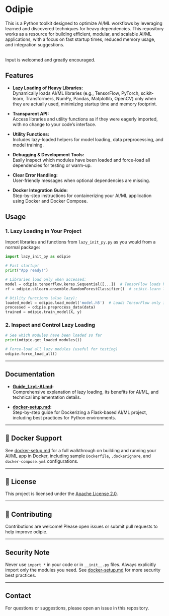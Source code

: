 # Odipie

This is a Python toolkit designed to optimize AI/ML workflows by leveraging learned and discovered techniques for heavy dependencies. This repository works as a resource for building efficient, modular, and scalable AI/ML applications, with a focus on fast startup times, reduced memory usage, and integration suggestions.

<br>Input is welcomed and greatly encouraged.


## Features

- **Lazy Loading of Heavy Libraries:**  
  Dynamically loads AI/ML libraries (e.g., TensorFlow, PyTorch, scikit-learn, Transformers, NumPy, Pandas, Matplotlib, OpenCV) only when they are actually used, minimizing startup time and memory footprint.

- **Transparent API:**  
  Access libraries and utility functions as if they were eagerly imported, with no change to your code’s interface.

- **Utility Functions:**  
  Includes lazy-loaded helpers for model loading, data preprocessing, and model training.

- **Debugging & Development Tools:**  
  Easily inspect which modules have been loaded and force-load all dependencies for testing or warm-up.

- **Clear Error Handling:**  
  User-friendly messages when optional dependencies are missing.

- **Docker Integration Guide:**  
  Step-by-step instructions for containerizing your AI/ML application using Docker and Docker Compose.


## Usage

### 1. Lazy Loading in Your Project

Import libraries and functions from `lazy_init_py.py` as you would from a normal package:

```python
import lazy_init_py as odipie

# Fast startup!
print("App ready!")

# Libraries load only when accessed:
model = odipie.tensorflow.keras.Sequential([...])  # TensorFlow loads here
rf = odipie.sklearn.ensemble.RandomForestClassifier()  # scikit-learn loads here

# Utility functions (also lazy):
loaded_model = odipie.load_model('model.h5')  # Loads TensorFlow only if needed
processed = odipie.preprocess_data(data)
trained = odipie.train_model(X, y)
```

### 2. Inspect and Control Lazy Loading

```python
# See which modules have been loaded so far
print(odipie.get_loaded_modules())

# Force-load all lazy modules (useful for testing)
odipie.force_load_all()
```

---

## Documentation

- **[Guide_LzyL-AI.md](Guide_LzyL-AI.md):**  
  Comprehensive explanation of lazy loading, its benefits for AI/ML, and technical implementation details.

- **[docker-setup.md](docker-setup.md):**  
  Step-by-step guide for Dockerizing a Flask-based AI/ML project, including best practices for Python environments.

---

## 🐳 Docker Support

See [docker-setup.md](docker-setup.md) for a full walkthrough on building and running your AI/ML app in Docker, including sample `Dockerfile`, `.dockerignore`, and `docker-compose.yml` configurations.

---

## 📄 License

This project is licensed under the [Apache License 2.0](LICENSE).

---

## 🤝 Contributing

Contributions are welcome! Please open issues or submit pull requests to help improve odipie.

---

## Security Note

Never use `import *` in your code or in `__init__.py` files. Always explicitly import only the modules you need. See [docker-setup.md](docker-setup.md) for more security best practices.

---

## Contact

For questions or suggestions, please open an issue in this repository.